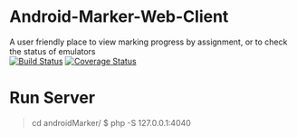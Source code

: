 # Android-Marker-Web-Client
A user friendly place to view marking progress by assignment, or to check the status of emulators<br/>
[![Build Status](https://travis-ci.com/OpenSauce-Wits/Android-Marker-Server.svg?branch=master)](https://travis-ci.com/OpenSauce-Wits/Android-Marker-Server)
[![Coverage Status](https://coveralls.io/repos/github/OpenSauce-Wits/Android-Marker-Server/badge.svg?branch=master)](https://coveralls.io/github/OpenSauce-Wits/Android-Marker-Server?branch=master)

# Run Server
> cd androidMarker/
> $ php -S 127.0.0.1:4040
